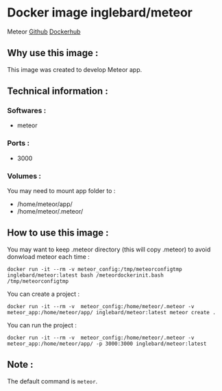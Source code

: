 # Docker image inglebard/meteor
Meteor
[Github](https://github.com/Inglebard/dockerfiles/tree/master/meteor)
[Dockerhub](https://hub.docker.com/r/inglebard/meteor)

## Why use this image :

This image was created to develop Meteor app.

## Technical information :

### Softwares :
* meteor

### Ports :
* 3000

### Volumes :
You may need to mount app folder to :
- /home/meteor/app/
- /home/meteor/.meteor/

## How to use this image :

You may want to keep .meteor directory (this will copy .meteor) to avoid donwload meteor each time :
```
docker run -it --rm -v meteor_config:/tmp/meteorconfigtmp inglebard/meteor:latest bash /meteordockerinit.bash /tmp/meteorconfigtmp
```

You can create a project :
```
docker run -it --rm -v  meteor_config:/home/meteor/.meteor -v meteor_app:/home/meteor/app/ inglebard/meteor:latest meteor create .
```

You can run the project :
```
docker run -it --rm -v  meteor_config:/home/meteor/.meteor -v meteor_app:/home/meteor/app/ -p 3000:3000 inglebard/meteor:latest
```

## Note :

The default command is `meteor`.

